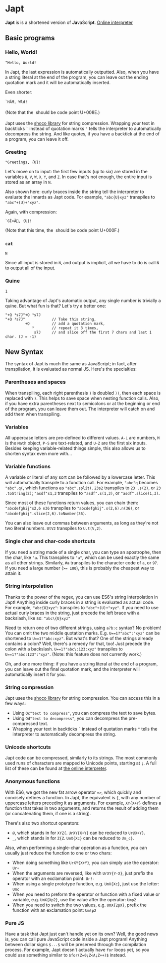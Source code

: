 # Japt

**Japt** is is a shortened version of **Ja**vaScri**pt**. [Online interpreter](http://ethproductions.github.io/japt)

## Basic programs

### Hello, World!

    "Hello, World!

In Japt, the last expression is automatically outputted. Also, when you have a string literal at the end of the program, you can leave out the ending quotation mark and it will be automatically inserted.

Even shorter:

    `HÁM, Wld!

(Note that the `` should be code point U+008E.)

Japt uses the [shoco library](http://ed-von-schleck.github.io/shoco/) for string compression. Wrapping your text in backticks `` ` `` instead of quotation marks `"` tells the interpreter to automatically decompress the string. And like quotes, if you have a backtick at the end of a program, you can leave it off.

### Greeting

    "Greetings, {U}!

Let's move on to input: the first few inputs (up to six) are stored in the variables `U`, `V`, `W`, `X`, `Y`, and `Z`. In case that's not enough, the entire input is stored as an array in `N`.

Also shown here: curly braces inside the string tell the interpreter to evaluate the innards as Japt code. For example, `"abc{U}xyz"` transpiles to `"abc"+(U)+"xyz"`.

Again, with compression:

    `GÎ>Ä, {U}!
    
(Note that this time, the `` should be code point U+000F.)

### `cat`

    N

Since all input is stored in `N`, and output is implicit, all we have to do is call `N` to output all of the input.

### Quine

    1

Taking advantage of Japt's automatic output, any single number is trivially a quine. But what fun is that? Let's try a better one:

    "+Q ³s7J"+Q ³s7J
    "+Q ³s7J"            // Take this string,
             +Q          // add a quotation mark,
                ³        // repeat it 3 times,
                 s7J     // and slice off the first 7 chars and last 1 char. (J = -1)

## New Syntax

The syntax of Japt is much the same as JavaScript; in fact, after transpilation, it is evaluated as normal JS. Here's the specialties:

### Parentheses and spaces

When transpiling, each right parenthesis `)` is doubled `))`, then each space is replaced with `)`. This helps to save space when nesting function calls.
Also, if you have extra parentheses next to semicolons or at the beginning or end of the program, you can leave them out. The interpreter will catch on and add them when transpiling.

### Variables

All uppercase letters are pre-defined to different values. `A-L` are numbers, `M` is the `Math` object, `P-S` are text-related, and `U-Z` are the first six inputs. Besides keeping variable-related things simple, this also allows us to shorten syntax even more with...

### Variable functions

A variable or literal of any sort can be followed by a lowercase letter. This will automatically transpile to a function call. For example, `"abc"q` becomes `"abc".q(`, which functions as `"abc".split(`. `23s2` transpiles to `23 .s(2)`, or `23 .toString(2)`; `"asdf"s1,3` transpiles to `"asdf".s(1,3)`, or `"asdf".slice(1,3)`.

Since most of these functions return values, you can chain them: `"abcdefghij"s2,6 n36` transpiles to `"abcdefghij".s(2,6).n(36)`, or `"abcdefghij".slice(2,6).toNumber(36)`.

You can also leave out commas between arguments, as long as they're not two literal numbers. `UtV2` transpiles to `U.t(V,2)`.

### Single char and char-code shortcuts

If you need a string made of a single char, you can type an apostrophe, then the char, like `'a`. This transpiles to `"a"`, which can be used exactly the same as all other strings. Similarly, `#a` transpiles to the character code of `a`, or `97`. If you need a large number (`>= 100`), this is probably the cheapest way to attain it.

### String interpolation

Thanks to the power of the regex, you can use ES6's string interpolation in Japt! Anything inside curly braces in a string is evaluated as actual code. For example, `"abc{U}xyz"`: transpiles to `"abc"+(U)+"xyz"`. If you need to use actual curly braces in the string, just precede the left brace with a backslash, like so: `"abc\{U}xyz"`

Need to return one of two different strings, using `a?b:c` syntax? No problem! You can omit the two middle quotation marks. E.g. `U==1?"abc":"xyz"` can be shortened to `U==1?"abc:xyz"`. But what's that? One of the strings already contains a colon? Well, there's a remedy for that, too! Just precede the colon with a backslash. `U==1?"abc\:123:xyz"` transpiles to `U==1?"abc:123":"xyz"`. (Note: this feature does not currently work.)

Oh, and one more thing: if you have a string literal at the end of a program, you can leave out the final quotation mark, and the interpreter will automatically insert it for you.

### String compression

Japt uses the [shoco library](http://ed-von-schleck.github.io/shoco/) for string compression. You can access this in a few ways:

- Using `Oc"text to compress"`, you can compress the text to save bytes.
- Using `Od"text to decompress"`, you can decompress the pre-compressed text.
- Wrapping your text in backticks `` ` `` instead of quotation marks `"` tells the interpreter to automatically decompress the string.

### Unicode shortcuts

Japt code can be compressed, similarly to its strings. The most commonly used runs of characters are mapped to Unicode points, starting at `¡`. A full list of these can be found at [the online interpreter](http://ethproductions.github.io/japt).

### Anonymous functions

With ES6, we got the new fat arrow operator `=>`, which quickly and concisely defines a function. In Japt, the equivalent is `{`, with any number of uppercase letters preceding it as arguments. For example, `XY{X+Y}` defines a function that takes in two arguments, and returns the result of adding them (or concatenating them, if one is a string). 

There's also two shortcut operators:

- `@`, which stands in for `XYZ{`. `UrXY{X+Y}` can be reduced to `Ur@X+Y}`.
- `_`, which stands in for `Z{Z`. `UmX{Xc}` can be reduced to `Um_c}`.

Also, when performing a single-char operation as a function, you can usually just reduce the function to one or two chars:

- When doing something like `UrXY{X+Y}`, you can simply use the operator: `Ur+`
- When the arguments are reversed, like with `UrXY{Y-X}`, just prefix the operator with an exclamation point: `Ur!-`
- When using a single prototype function, e.g. `UmX{Xc}`, just use the letter: `Umc`
- When you need to preform the operator or function with a fixed value or variable, e.g. `UmX{Xp2}`, use the value after the operator: `Ump2`
- When you need to switch the two values, e.g. `UmX{2pX}`, prefix the function with an exclamation point: `Um!p2`

### Pure JS

Have a task that Japt just can't handle yet on its own? Well, the good news is, you can call pure JavaScript code inside a Japt program! Anything between dollar signs `$...$` will be preserved through the compilation process. For example, Japt doesn't actually have `for` loops yet, so you could use something similar to `$for(Z=0;Z<A;Z++)$` instead.
